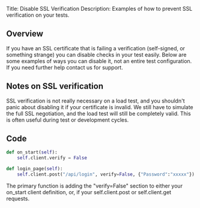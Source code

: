 Title: Disable SSL Verification
Description: Examples of how to prevent SSL verification on your tests.

## Overview

If you have an SSL certificate that is failing a verification (self-signed, or something strange) you can disable checks 
in your test easily. Below are some examples of ways you can disable it, not an entire test configuration. If you 
need further help contact us for support. 

## Notes on SSL verification
SSL verification is not really necessary on a load test, and you shouldn't panic about disabling it if your certificate is invalid. 
We still have to simulate the full SSL negotiation, and the load test will still be completely valid. This is often useful 
during test or development cycles.

## Code

```python
def on_start(self):
    self.client.verify = False
```

```python
def login_page(self):
    self.client.post("/api/login", verify=False, {"Password":"xxxxx"})
```

The primary function is adding the "verify=False" section to either your on_start client definition, or, if your self.client.post or self.client.get requests.
